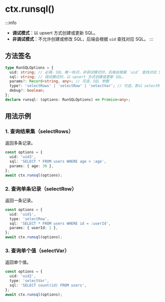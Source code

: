 # ctx.runsql()

:::info
- **调试模式**：以 upsert 方式创建或更新 SQL。
- **非调试模式**：不允许创建或修改 SQL，后端会根据 `uid` 查找对应 SQL。
:::

## 方法签名

```ts
type RunSQLOptions = {
  uid: string; // 必填，SQL 唯一标识，非调试模式时，后端会根据 `uid` 查找对应 SQL。
  sql: string; // 调试模式时，以 upsert 方式创建或更新 SQL。
  params?: Record<string, any>; // 可选，SQL 参数
  type?: 'selectRows' | 'selectRow' | 'selectVar'; // 可选，默认 selectRows
  debug?: boolean;
};
declare runsql: (options: RunSQLOptions) => Promise<any>;
```

## 用法示例

### 1. 查询结果集（selectRows）

返回多条记录。

```ts
const options = {
  uid: 'uid3',
  sql: 'SELECT * FROM users WHERE age > :age',
  params: { age: 30 },
};
await ctx.runsql(options);
```

### 2. 查询单条记录（selectRow）

返回一条记录。

```ts
const options = {
  uid: 'uid1',
  type: 'selectRow',
  sql: 'SELECT * FROM users WHERE id = :userId',
  params: { userId: 1 },
};
await ctx.runsql(options);
```

### 3. 查询单个值（selectVar）

返回单个值。

```ts
const options = {
  uid: 'uid2',
  type: 'selectVar',
  sql: 'SELECT count(id) FROM users',
};
await ctx.runsql(options);
```


